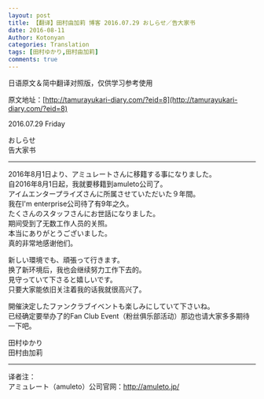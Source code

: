 ```yaml
---
layout: post
title: 【翻译】田村由加莉 博客 2016.07.29 おしらせ／告大家书 
date: 2016-08-11
Author: Kotonyan
categories: Translation
tags: [田村ゆかり,田村由加莉]
comments: true
---
```


日语原文＆简中翻译对照版，仅供学习参考使用

原文地址：[http://tamurayukari-diary.com/?eid=8](http://tamurayukari-diary.com/?eid=8)  

2016.07.29 Friday

おしらせ  
告大家书   

---

2016年8月1日より、アミュレートさんに移籍する事になりました。  
自2016年8月1日起，我就要移籍到amuleto公司了。  
アイムエンタープライズさんに所属させていただいた９年間。  
我在I'm enterprise公司待了有9年之久。  
たくさんのスタッフさんにお世話になりました。  
期间受到了无数工作人员的关照。  
本当にありがとうございました。  
真的非常地感谢他们。

新しい環境でも、頑張って行きます。  
换了新环境后，我也会继续努力工作下去的。  
見守っていて下さると嬉しいです。  
只要大家能依旧关注着我的话我就很高兴了。

開催決定したファンクラブイベントも楽しみにしていて下さいね。  
已经确定要举办了的Fan Club Event（粉丝俱乐部活动）那边也请大家多多期待一下吧。

田村ゆかり  
田村由加莉

---

译者注：  
アミュレート（amuleto）公司官网：http://amuleto.jp/ 
